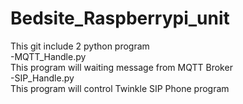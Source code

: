 # Bedsite_Raspberrypi_unit
This git include 2 python program <br/>
-MQTT_Handle.py	<br/>
This program will waiting message from MQTT Broker <br/>
-SIP_Handle.py	<br/>
This program will control Twinkle SIP Phone program <br/>



